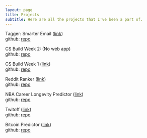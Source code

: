 ```yaml
---
layout: page
title: Projects
subtitle: Here are all the projects that I've been a part of.
---
```


Tagger: Smarter Email ([link](https://tagger-fe-revert.now.sh/))  
github: [repo](https://github.com/SamH3pn3r/tagger-ds)  

CS Build Week 2: (No web app)   
github: [repo](https://github.com/Computer-Science-Build-Week-2/CS-Build-Week-2/tree/testing) 

CS Build Week 1 ([link](https://wonderful-shirley-70c868.netlify.com/))   
github: [repo](https://github.com/SamH3pn3r/CS-Build-Week-1-Flask)  

Reddit Ranker ([link](https://post-here-frontend-n33nsapg6.now.sh/))  
github: [repo](https://github.com/Build-Week-Post-Here/DS) 

NBA Career Longevity Predictor ([link](https://nba-app.nick5890.now.sh/))   
github: [repo](https://github.com/NBA-Career-Longevity-Predictor/DS)  

Twitoff ([link](https://twitoff-samh3pn3r.herokuapp.com/))  
github: [repo](https://github.com/SamH3pn3r/TwitOff)  

Bitcoin Predictor ([link](https://bitcoin-predictor.herokuapp.com/))  
github: [repo](https://github.com/SamH3pn3r/bitcoin-prediction)
